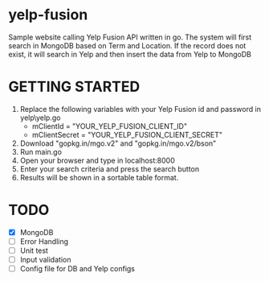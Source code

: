 
# yelp-fusion
Sample website calling Yelp Fusion API written in go. The system will first search in MongoDB based on Term and Location. If the record does not exist, it will search in Yelp and then insert the data from Yelp to MongoDB
  
# GETTING STARTED
1. Replace the following variables with your Yelp Fusion id and password in yelp\yelp.go
   * mClientId = "YOUR_YELP_FUSION_CLIENT_ID"
   * mClientSecret = "YOUR_YELP_FUSION_CLIENT_SECRET"
2. Download "gopkg.in/mgo.v2" and "gopkg.in/mgo.v2/bson"
3. Run main.go
4. Open your browser and type in localhost:8000
5. Enter your search criteria and press the search button
6. Results will be shown in a sortable table format.

# TODO
- [x] MongoDB
- [ ] Error Handling
- [ ] Unit test
- [ ] Input validation
- [ ] Config file for DB and Yelp configs

